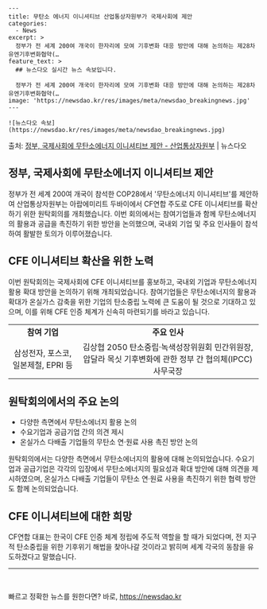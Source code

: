     ---
    title: 무탄소 에너지 이니셔티브 산업통상자원부가 국제사회에 제안
    categories:
      - News
    excerpt: >
      정부가 전 세계 200여 개국이 한자리에 모여 기후변화 대응 방안에 대해 논의하는 제28차 유엔기후변화협약(…
    feature_text: >
      ## 뉴스다오 실시간 뉴스 속보입니다.
    
      정부가 전 세계 200여 개국이 한자리에 모여 기후변화 대응 방안에 대해 논의하는 제28차 유엔기후변화협약(…
    image: 'https://newsdao.kr/res/images/meta/newsdao_breakingnews.jpg'
    ---
    
    ![뉴스다오 속보](https://newsdao.kr/res/images/meta/newsdao_breakingnews.jpg)

<p>출처: <a href="https://newsdao.kr/2740" rel="dofollow">정부, 국제사회에 무탄소에너지 이니셔티브 제안 - 산업통상자원부</a> | 뉴스다오</p>

<h2 data-ke-size="size26">정부, 국제사회에 무탄소에너지 이니셔티브 제안</h2>
<p data-ke-size="size16">정부가 전 세계 200여 개국이 참석한 COP28에서 '무탄소에너지 이니셔티브'를 제안하여 산업통상자원부는 아랍에미리트 두바이에서 CF연합 주도로 CFE 이니셔티브를 확산하기 위한 원탁회의를 개최했습니다. 이번 회의에서는 참여기업들과 함께 무탄소에너지의 활용과 공급을 촉진하기 위한 방안을 논의했으며, 국내외 기업 및 주요 인사들이 참석하여 활발한 토의가 이루어졌습니다.</p>

<h2 data-ke-size="size26">CFE 이니셔티브 확산을 위한 노력</h2>
<p data-ke-size="size16">이번 원탁회의는 국제사회에 CFE 이니셔티브를 홍보하고, 국내외 기업과 무탄소에너지 활용 확대 방안을 논의하기 위해 개최되었습니다. 참여기업들은 무탄소에너지의 활용과 확대가 온실가스 감축을 위한 기업의 탄소중립 노력에 큰 도움이 될 것으로 기대하고 있으며, 이를 위해 CFE 인증 체계가 신속히 마련되기를 바라고 있습니다.</p>

<table>
<tbody>
<tr>
<td style="text-align: center; height: 17px;"><b>참여 기업</b></td>
<td style="text-align: center; height: 17px;"><b>주요 인사</b></td>
</tr>
<tr>
<td style="text-align: center; height: 17px;">삼성전자, 포스코, 일본제철, EPRI 등</td>
<td style="text-align: center; height: 17px;">김상협 2050 탄소중립·녹색성장위원회 민간위원장, 압달라 목싯 기후변화에 관한 정부 간 협의체(IPCC) 사무국장</td>
</tr>
</tbody>
</table>

<h2 data-ke-size="size26">원탁회의에서의 주요 논의</h2>

<ul>
<li>다양한 측면에서 무탄소에너지 활용 논의</li>
<li>수요기업과 공급기업 간의 의견 제시</li>
<li>온실가스 다배출 기업들의 무탄소 연·원료 사용 촉진 방안 논의</li>
</ul>

<p data-ke-size="size16">원탁회의에서는 다양한 측면에서 무탄소에너지의 활용에 대해 논의되었습니다. 수요기업과 공급기업은 각각의 입장에서 무탄소에너지의 필요성과 확대 방안에 대해 의견을 제시하였으며, 온실가스 다배출 기업들이 무탄소 연·원료 사용을 촉진하기 위한 협력 방안도 함께 논의되었습니다.</p>

<h2 data-ke-size="size26">CFE 이니셔티브에 대한 희망</h2>
<p data-ke-size="size16">CF연합 대표는 한국이 CFE 인증 체계 정립에 주도적 역할을 할 때가 되었다며, 전 지구적 탄소중립을 위한 기후위기 해법을 찾아나갈 것이라고 밝히며 세계 각국의 동참을 유도하겠다고 말했습니다.</p>

<hr data-ke-align="center" data-ke-style="style3">
<p data-ke-size="size16">&nbsp;</p> 

빠르고 정확한 뉴스를 원한다면? 바로, <a href="https://newsdao.kr" rel="dofollow">https://newsdao.kr</a>


    
